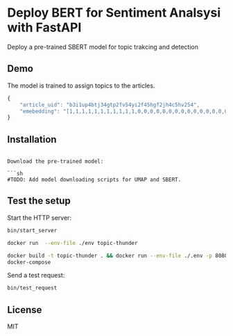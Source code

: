 # Deploy BERT for Sentiment Analsysi with FastAPI

Deploy a pre-trained SBERT model for topic trakcing and detection

## Demo

The model is trained to assign topics to the articles.

```js
{
    "article_uid": "b3i1up4btj34gtp2fv54yi2f45hgf2jh4c5hv254",
    "emebedding": "[1,1,1,1,1,1,1,1,1,1,1,0,0,0,0,0,0,0,0,0,0,0,0,0,0,0,]"
}
```

## Installation

```

Download the pre-trained model:

```sh
#TODO: Add model downloading scripts for UMAP and SBERT.
```

## Test the setup

Start the HTTP server:

```sh
bin/start_server

docker run  --env-file ./env topic-thunder

docker build -t topic-thunder . && docker run --env-file ./.env -p 8080:8080 topic-thunder 
docker-compose 

```

Send a test request:

```sh
bin/test_request
```

## License

MIT
